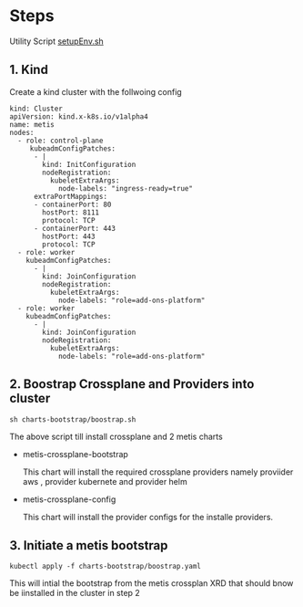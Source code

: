 # Steps

Utility Script [setupEnv.sh](../../../hack/setupEnv.sh)

## 1. Kind

Create a kind cluster with the follwoing config

```
kind: Cluster
apiVersion: kind.x-k8s.io/v1alpha4
name: metis
nodes:
  - role: control-plane
     kubeadmConfigPatches:
      - |
        kind: InitConfiguration
        nodeRegistration:
          kubeletExtraArgs:
            node-labels: "ingress-ready=true"
      extraPortMappings:
      - containerPort: 80
        hostPort: 8111
        protocol: TCP
      - containerPort: 443
        hostPort: 443
        protocol: TCP
  - role: worker
    kubeadmConfigPatches:
      - |
        kind: JoinConfiguration
        nodeRegistration:
          kubeletExtraArgs:
            node-labels: "role=add-ons-platform"
  - role: worker
    kubeadmConfigPatches:
      - |
        kind: JoinConfiguration
        nodeRegistration:
          kubeletExtraArgs:
            node-labels: "role=add-ons-platform"

```
## 2. Boostrap Crossplane and Providers into cluster

```
sh charts-bootstrap/boostrap.sh
```

The above script till install crossplane and 2 metis charts

- metis-crossplane-bootstrap
  
  This chart will install the required crossplane providers namely proviider aws , provider kubernete and provider helm

- metis-crossplane-config

  This chart will install the provider configs for the installe providers.


## 3. Initiate a metis bootstrap
```
kubectl apply -f charts-bootstrap/boostrap.yaml
```

This will intial the bootstrap from the metis crossplan XRD that should bnow be iinstalled in the cluster in
step 2



